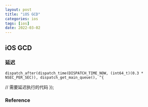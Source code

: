 ```yaml
---
layout: post
title: "iOS GCD"
categories: ios
tags: [ios]
date: 2022-03-02
---
```


## iOS GCD

### 延迟

	dispatch_after(dispatch_time(DISPATCH_TIME_NOW, (int64_t)(0.3 * NSEC_PER_SEC)), dispatch_get_main_queue(), ^{
   // 需要延迟执行的代码
	});

### Reference

